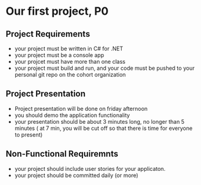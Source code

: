 # Our first project, P0

## Project Requirements
- your project must be written in C# for .NET
- your project must be a console app
- your projcet must have more than one class
- your project must build and run, and your code must be pushed to your personal git repo on the cohort organization

## Project Presentation
- Project presentation will be done on friday afternoon
- you should demo the application functionality
- your presentation should be about 3 minutes long, no longer than 5 minutes ( at 7 min, you will be cut off so that there is time for everyone to present)

## Non-Functional Requiremnts
- your project should include user stories for your applicaton.
- your project should be committed daily (or more)
